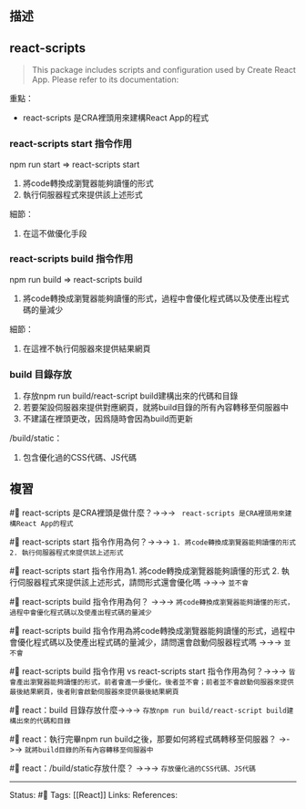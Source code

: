 
## 描述

## react-scripts
> This package includes scripts and configuration used by Create React App.
> Please refer to its documentation:


重點：
- react-scripts 是CRA裡頭用來建構React App的程式




### react-scripts start 指令作用
npm run start => react-scripts start
1. 將code轉換成瀏覽器能夠讀懂的形式
2. 執行伺服器程式來提供該上述形式

細節：
1. 在這不做優化手段


### react-scripts build 指令作用
npm run build => react-scripts build
1. 將code轉換成瀏覽器能夠讀懂的形式，過程中會優化程式碼以及使產出程式碼的量減少

  
細節：
1. 在這裡不執行伺服器來提供結果網頁

### build 目錄存放
1. 存放npm run build/react-script build建構出來的代碼和目錄
2. 若要架設伺服器來提供對應網頁，就將build目錄的所有內容轉移至伺服器中
3. 不建議在裡頭更改，因爲隨時會因為build而更新

  
/build/static：
1. 包含優化過的CSS代碼、JS代碼

## 複習

#🧠  react-scripts 是CRA裡頭是做什麼？->->-> ` react-scripts 是CRA裡頭用來建構React App的程式`
<!--SR:!2023-04-24,78,250-->

#🧠 react-scripts start 指令作用為何？->->-> `1. 將code轉換成瀏覽器能夠讀懂的形式 2. 執行伺服器程式來提供該上述形式`
<!--SR:!2023-08-27,153,250-->

#🧠 react-scripts start 指令作用為1. 將code轉換成瀏覽器能夠讀懂的形式 2. 執行伺服器程式來提供該上述形式，請問形式還會優化嗎 ->->-> `並不會`
<!--SR:!2023-04-21,75,250-->


#🧠  react-scripts build 指令作用為何？ ->->-> `將code轉換成瀏覽器能夠讀懂的形式，過程中會優化程式碼以及使產出程式碼的量減少`
<!--SR:!2023-10-31,194,250-->

#🧠 react-scripts build 指令作用為將code轉換成瀏覽器能夠讀懂的形式，過程中會優化程式碼以及使產出程式碼的量減少，請問還會啟動伺服器程式嗎 ->->-> `並不會`
<!--SR:!2023-04-30,80,250-->


#🧠 react-scripts build 指令作用 vs  react-scripts start 指令作用為何？->->-> `皆會產出瀏覽器能夠讀懂的形式，前者會進一步優化，後者並不會；前者並不會啟動伺服器來提供最後結果網頁，後者則會啟動伺服器來提供最後結果網頁`
<!--SR:!2023-10-03,176,250-->


#🧠  react：build 目錄存放什麼->->-> `存放npm run build/react-script build建構出來的代碼和目錄`
<!--SR:!2023-04-27,77,250-->

#🧠 react：執行完畢npm run build之後，那要如何將程式碼轉移至伺服器？ ->->-> `就將build目錄的所有內容轉移至伺服器中`
<!--SR:!2023-06-24,83,210-->

#🧠 react：/build/static存放什麼？ ->->-> `存放優化過的CSS代碼、JS代碼`
<!--SR:!2023-08-17,145,250-->




---
Status: #🌱 
Tags:
[[React]]
Links:
References: